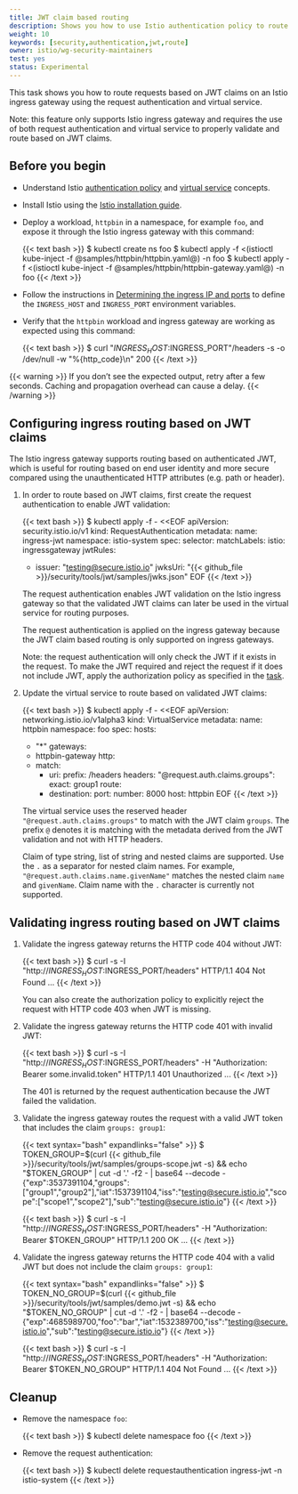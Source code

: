 ```yaml
---
title: JWT claim based routing
description: Shows you how to use Istio authentication policy to route requests based on JWT claims.
weight: 10
keywords: [security,authentication,jwt,route]
owner: istio/wg-security-maintainers
test: yes
status: Experimental
---
```


This task shows you how to route requests based on JWT claims on an Istio ingress gateway using the request authentication
and virtual service.

Note: this feature only supports Istio ingress gateway and requires the use of both request authentication and virtual
service to properly validate and route based on JWT claims.

## Before you begin

* Understand Istio [authentication policy](/docs/concepts/security/#authentication-policies) and [virtual service](/docs/concepts/traffic-management/#virtual-services) concepts.

* Install Istio using the [Istio installation guide](/docs/setup/install/istioctl/).

* Deploy a workload, `httpbin` in a namespace, for example `foo`, and expose it through the Istio ingress gateway with this command:

    {{< text bash >}}
    $ kubectl create ns foo
    $ kubectl apply -f <(istioctl kube-inject -f @samples/httpbin/httpbin.yaml@) -n foo
    $ kubectl apply -f <(istioctl kube-inject -f @samples/httpbin/httpbin-gateway.yaml@) -n foo
    {{< /text >}}

*  Follow the instructions in
   [Determining the ingress IP and ports](/docs/tasks/traffic-management/ingress/ingress-control/#determining-the-ingress-ip-and-ports)
   to define the `INGRESS_HOST` and `INGRESS_PORT` environment variables.

* Verify that the `httpbin` workload and ingress gateway are working as expected using this command:

    {{< text bash >}}
    $ curl "$INGRESS_HOST:$INGRESS_PORT"/headers -s -o /dev/null -w "%{http_code}\n"
    200
    {{< /text >}}

{{< warning >}}
If you don’t see the expected output, retry after a few seconds. Caching and propagation overhead can cause a delay.
{{< /warning >}}

## Configuring ingress routing based on JWT claims

The Istio ingress gateway supports routing based on authenticated JWT, which is useful for routing based on end user
identity and more secure compared using the unauthenticated HTTP attributes (e.g. path or header).

1. In order to route based on JWT claims, first create the request authentication to enable JWT validation:

    {{< text bash >}}
    $ kubectl apply -f - <<EOF
    apiVersion: security.istio.io/v1
    kind: RequestAuthentication
    metadata:
      name: ingress-jwt
      namespace: istio-system
    spec:
      selector:
        matchLabels:
          istio: ingressgateway
      jwtRules:
      - issuer: "testing@secure.istio.io"
        jwksUri: "{{< github_file >}}/security/tools/jwt/samples/jwks.json"
    EOF
    {{< /text >}}

    The request authentication enables JWT validation on the Istio ingress gateway so that the validated JWT claims
    can later be used in the virtual service for routing purposes.

    The request authentication is applied on the ingress gateway because the JWT claim based routing is only supported
    on ingress gateways.

    Note: the request authentication will only check the JWT if it exists in the request. To make the JWT required and
    reject the request if it does not include JWT, apply the authorization policy as specified in the [task](/docs/tasks/security/authentication/authn-policy#require-a-valid-token).

1. Update the virtual service to route based on validated JWT claims:

    {{< text bash >}}
    $ kubectl apply -f - <<EOF
    apiVersion: networking.istio.io/v1alpha3
    kind: VirtualService
    metadata:
      name: httpbin
      namespace: foo
    spec:
      hosts:
      - "*"
      gateways:
      - httpbin-gateway
      http:
      - match:
        - uri:
            prefix: /headers
          headers:
            "@request.auth.claims.groups":
              exact: group1
        route:
        - destination:
            port:
              number: 8000
            host: httpbin
    EOF
    {{< /text >}}

    The virtual service uses the reserved header `"@request.auth.claims.groups"` to match with the JWT claim `groups`.
    The prefix `@` denotes it is matching with the metadata derived from the JWT validation and not with HTTP headers.

    Claim of type string, list of string and nested claims are supported. Use the `.` as a separator for nested claim
    names. For example, `"@request.auth.claims.name.givenName"` matches the nested claim `name` and `givenName`. Claim
    name with the `.` character is currently not supported.

## Validating ingress routing based on JWT claims

1. Validate the ingress gateway returns the HTTP code 404 without JWT:

    {{< text bash >}}
    $ curl -s -I "http://$INGRESS_HOST:$INGRESS_PORT/headers"
    HTTP/1.1 404 Not Found
    ...
    {{< /text >}}

    You can also create the authorization policy to explicitly reject the request with HTTP code 403 when JWT is missing.

1. Validate the ingress gateway returns the HTTP code 401 with invalid JWT:

    {{< text bash >}}
    $ curl -s -I "http://$INGRESS_HOST:$INGRESS_PORT/headers" -H "Authorization: Bearer some.invalid.token"
    HTTP/1.1 401 Unauthorized
    ...
    {{< /text >}}

    The 401 is returned by the request authentication because the JWT failed the validation.

1. Validate the ingress gateway routes the request with a valid JWT token that includes the claim `groups: group1`:

    {{< text syntax="bash" expandlinks="false" >}}
    $ TOKEN_GROUP=$(curl {{< github_file >}}/security/tools/jwt/samples/groups-scope.jwt -s) && echo "$TOKEN_GROUP" | cut -d '.' -f2 - | base64 --decode -
    {"exp":3537391104,"groups":["group1","group2"],"iat":1537391104,"iss":"testing@secure.istio.io","scope":["scope1","scope2"],"sub":"testing@secure.istio.io"}
    {{< /text >}}

    {{< text bash >}}
    $ curl -s -I "http://$INGRESS_HOST:$INGRESS_PORT/headers" -H "Authorization: Bearer $TOKEN_GROUP"
    HTTP/1.1 200 OK
    ...
    {{< /text >}}

1. Validate the ingress gateway returns the HTTP code 404 with a valid JWT but does not include the claim `groups: group1`:

    {{< text syntax="bash" expandlinks="false" >}}
    $ TOKEN_NO_GROUP=$(curl {{< github_file >}}/security/tools/jwt/samples/demo.jwt -s) && echo "$TOKEN_NO_GROUP" | cut -d '.' -f2 - | base64 --decode -
    {"exp":4685989700,"foo":"bar","iat":1532389700,"iss":"testing@secure.istio.io","sub":"testing@secure.istio.io"}
    {{< /text >}}

    {{< text bash >}}
    $ curl -s -I "http://$INGRESS_HOST:$INGRESS_PORT/headers" -H "Authorization: Bearer $TOKEN_NO_GROUP"
    HTTP/1.1 404 Not Found
    ...
    {{< /text >}}

## Cleanup

* Remove the namespace `foo`:

    {{< text bash >}}
    $ kubectl delete namespace foo
    {{< /text >}}

* Remove the request authentication:

    {{< text bash >}}
    $ kubectl delete requestauthentication ingress-jwt -n istio-system
    {{< /text >}}

